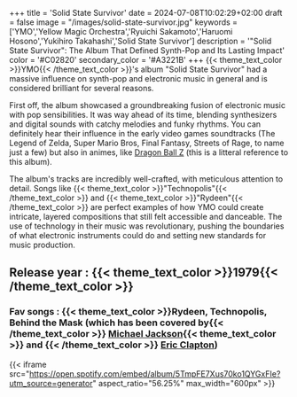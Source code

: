 +++
title = 'Solid State Survivor'
date = 2024-07-08T10:02:29+02:00
draft = false
image = "/images/solid-state-survivor.jpg"
keywords = ['YMO','Yellow Magic Orchestra','Ryuichi Sakamoto','Haruomi Hosono','Yukihiro Takahashi','Solid State Survivor']
description = '"Solid State Survivor": The Album That Defined Synth-Pop and Its Lasting Impact'
color = '#C02820'
secondary_color = '#A3221B'
+++
{{< theme_text_color >}}YMO{{< /theme_text_color >}}'s album "Solid State Survivor" had a massive influence on synth-pop and electronic music in general and is considered brilliant for several reasons.

First off, the album showcased a groundbreaking fusion of electronic music with pop sensibilities. It was way ahead of its time, blending synthesizers and digital sounds with catchy melodies and funky rhythms. You can definitely hear their influence in the early video games soundtracks (The Legend of Zelda, Super Mario Bros, Final Fantasy, Streets of Rage, to name just a few) but also in animes, like [Dragon Ball Z](https://www.youtube.com/watch?v=Lm77VCkf_do) (this is a litteral reference to this album).

The album's tracks are incredibly well-crafted, with meticulous attention to detail. Songs like {{< theme_text_color >}}"Technopolis"{{< /theme_text_color >}} and {{< theme_text_color >}}"Rydeen"{{< /theme_text_color >}} are perfect examples of how YMO could create intricate, layered compositions that still felt accessible and danceable. The use of technology in their music was revolutionary, pushing the boundaries of what electronic instruments could do and setting new standards for music production.

## Release year : {{< theme_text_color >}}1979{{< /theme_text_color >}}
### Fav songs : {{< theme_text_color >}}Rydeen, Technopolis, Behind the Mask (which has been covered by{{< /theme_text_color >}} [Michael Jackson](https://www.youtube.com/watch?v=5bOkWTprifg){{< theme_text_color >}} and {{< /theme_text_color >}}   [Eric Clapton](https://www.youtube.com/watch?v=IQAfclLn9iY)) 
{{< iframe src="https://open.spotify.com/embed/album/5TmpFE7Xus70ko1QYGxFIe?utm_source=generator" aspect_ratio="56.25%" max_width="600px" >}}